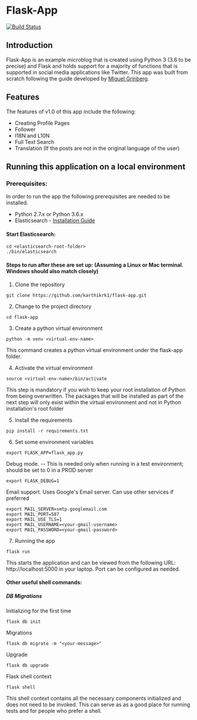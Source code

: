 # Flask-App

[![Build Status](https://travis-ci.org/karthikrk1/flask-app.svg?branch=master)](https://travis-ci.org/karthikrk1/flask-app)

## Introduction

Flask-App is an example microblog that is created using Python 3 (3.6 to be precise) and Flask and holds support for a majority of functions
that is supported in social media applications like Twitter. This app was built from scratch following the guide
developed by [Miguel Grinberg](https://blog.miguelgrinberg.com/).

## Features

The features of v1.0 of this app include the following:

* Creating Profile Pages
* Follower
* I18N and L10N
* Full Text Search
* Translation (If the posts are not in the original language of the user)

## Running this application on a local environment

### Prerequisites:

In order to run the app the following prerequisites are needed to be installed.

* Python 2.7.x or Python 3.6.x
* Elasticsearch - [Installation Guide](https://www.elastic.co/guide/en/elasticsearch/reference/current/_installation.html)

#### Start Elasticsearch:

```
cd <elasticsearch-root-folder>
./bin/elasticsearch
```

#### Steps to run after these are set up: (Assuming a Linux or Mac terminal. Windows should also match closely)

1. Clone the repository

```
git clone https://github.com/karthikrk1/flask-app.git
```

2. Change to the project directory

```
cd flask-app
```

3. Create a python virtual environment

```
python -m venv <virtual-env-name>
```

This command creates a python virtual environment under the flask-app folder.

4. Activate the virtual environment

```
source <virtual-env-name>/bin/activate
```
This step is mandatory if you wish to keep your root installation of Python from being overwritten. The packages that will be
installed as part of the next step will only exist within the virtual environment and not in Python installation's root
folder

5. Install the requirements

```
pip install -r requirements.txt
```

6. Set some environment variables

```
export FLASK_APP=flask_app.py
```

Debug mode. -- This is needed only when running in a test environment; should be set to 0 in a PROD server

```
export FLASK_DEBUG=1
```

Email support. Uses Google's Email server. Can use other services if preferred

```
export MAIL_SERVER=smtp.googlemail.com
export MAIL_PORT=587
export MAIL_USE_TLS=1
export MAIL_USERNAME=<your-gmail-username>
export MAIL_PASSWORD=<your-gmail-password>
```

7. Running the app

```
flask run
```

This starts the application and can be viewed from the following URL: http://localhost:5000 in your laptop. Port can
be configured as needed.

#### Other useful shell commands:

##### DB Migrations

Initializing for the first time

```
flask db init
```

Migrations

```
flask db migrate -m "<your-message>"
```

Upgrade

```
flask db upgrade
```

Flask shell context

```
flask shell
```

This shell context contains all the necessary components initialized and does not need to be invoked. This can serve as
as a good place for running tests and for people who prefer a shell.

